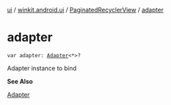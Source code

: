 [ui](../../index.md) / [winkit.android.ui](../index.md) / [PaginatedRecyclerView](index.md) / [adapter](./adapter.md)

# adapter

`var adapter: `[`Adapter`](-adapter/index.md)`<*>?`

Adapter instance to bind

**See Also**

[Adapter](-adapter/index.md)

